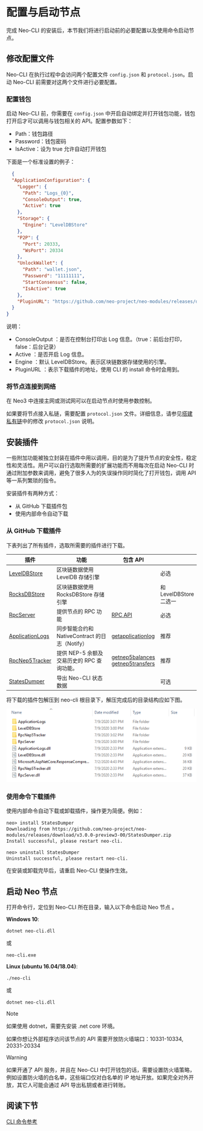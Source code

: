 # 配置与启动节点

完成 Neo-CLI 的安装后，本节我们将进行启动前的必要配置以及使用命令启动节点。

## 修改配置文件

Neo-CLI 在执行过程中会访问两个配置文件 `config.json` 和 `protocol.json`。启动 Neo-CLI 前需要对这两个文件进行必要配置。

### 配置钱包

启动 Neo-CLI 前，你需要在 `config.json` 中开启自动绑定并打开钱包功能，钱包打开后才可以调用与钱包相关的 API。配置参数如下：

- Path：钱包路径
- Password：钱包密码
- IsActive：设为 true 允许自动打开钱包

下面是一个标准设置的例子：

```json
  {
  "ApplicationConfiguration": {
    "Logger": {
      "Path": "Logs_{0}",
      "ConsoleOutput": true,
      "Active": true
    },
    "Storage": {
      "Engine": "LevelDBStore"
    },
    "P2P": {
      "Port": 20333,
      "WsPort": 20334
    },
    "UnlockWallet": {
      "Path": "wallet.json",
      "Password": "11111111",
      "StartConsensus": false,
      "IsActive": true
    },
    "PluginURL": "https://github.com/neo-project/neo-modules/releases/download/v{1}/{0}.zip"
  }
}
```

说明：

- ConsoleOutput ：是否在控制台打印出 Log 信息。（true：前后台打印，false：后台记录）
- Active ：是否开启 Log 信息。
- Engine ：默认 LevelDBStore。表示区块链数据存储使用的引擎。
- PluginURL ：表示下载插件的地址，使用 CLI 的 install 命令时会用到。

### 将节点连接到网络

在 Neo3 中连接主网或测试网可以在启动节点时使用参数控制。

如果要将节点接入私链，需要配置 `protocol.json` 文件。详细信息，请参见[搭建私有链](../../network/private-chain/solo.md)中的修改 `protocol.json` 说明。

## 安装插件

一些附加功能被独立封装在插件中用以调用，目的是为了提升节点的安全性，稳定性和灵活性。用户可以自行选取所需要的扩展功能而不用每次在启动 Neo-CLI 时通过附加参数来调用，避免了很多人为的失误操作同时简化了打开钱包，调用 API 等一系列繁琐的指令。

安装插件有两种方式：

- 从 GitHub 下载插件包
- 使用内部命令自动下载

### 从 GitHub 下载插件

下表列出了所有插件，选取所需要的插件进行下载。

<table class="table table-hover">
    <thead>
        <tr>
            <th style="width: 25%;">插件</th>
            <th style="width: 35%;">功能</th>
            <th style="width: 20%;">包含 API</th>
            <th style="width: 20%;"></th>
        </tr>
    </thead>
    <tbody>
        <tr>
            <td><a
                    href="https://github.com/neo-project/neo-modules/releases/download/v3.0.0-preview3-00/LevelDBStore.zip">LevelDBStore</a>
            </td>
            <td>区块链数据使用 LevelDB 存储引擎</td>
            <td></td>    
            <td>必选</td>
        </tr>
        <tr>
            <td><a
                    href="https://github.com/neo-project/neo-modules/releases/download/v3.0.0-preview3-00/RocksDBStore.zip">RocksDBStore</a>
            </td>
            <td>区块链数据使用 RocksDBStore 存储引擎</td>
            <td></td>
            <td>和 LevelDBStore 二选一</td>
        </tr>
        <tr>
            <td><a
                    href="https://github.com/neo-project/neo-modules/releases/download/v3.0.0-preview3-00/RpcServer.zip">RpcServer</a>
            </td>
            <td>提供节点的 RPC 功能</td>
            <td><a href="../../reference/rpc/latest-version/api.html#命令列表"> RPC API </a></td>
            <td>必选</td>
        </tr>
        <tr>
            <td><a
                    href="https://github.com/neo-project/neo-modules/releases/download/v3.0.0-preview3-00/ApplicationLogs.zip">ApplicationLogs</a>
            </td>
            <td>同步智能合约和 NativeContract 的日志（Notify）</td>
            <td><a href="../../reference/rpc/latest-version/api/getapplicationlog.html">getapplicationlog</a></td>
            <td>推荐</td>
        </tr>
        <tr>
            <td><a
                    href="https://github.com/neo-project/neo-modules/releases/download/v3.0.0-preview3-00/RpcNep5Tracker.zip">RpcNep5Tracker</a>
            </td>
            <td>提供 NEP-5 余额及交易历史的 RPC 查询功能。</td>
            <td><a href="../../reference/rpc/latest-version/api/getnep5balances.html">getnep5balances</a><br><a
                    href="../../reference/rpc/latest-version/api/getnep5transfers.html">getnep5transfers</a></td>
            <td>推荐</td>
        </tr>
        <tr>
            <td><a
                    href="https://github.com/neo-project/neo-modules/releases/download/v3.0.0-preview3-00/StatesDumper.zip">StatesDumper</a>
            </td>
            <td>导出 Neo-CLI 状态数据</td>
            <td></td>
            <td>可选</td>
        </tr>   
    </tbody>
</table>


将下载的插件包解压到 neo-cli 根目录下，解压完成后的目录结构应如下图。

![plugins.png](../../assets/PluginsForExchange.png)

### 使用命令下载插件

使用内部命令自动下载或卸载插件，操作更为简便。例如：

```
neo> install StatesDumper
Downloading from https://github.com/neo-project/neo-modules/releases/download/v3.0.0-preview3-00/StatesDumper.zip
Install successful, please restart neo-cli.
```

```
neo> uninstall StatesDumper
Uninstall successful, please restart neo-cli.
```

在安装或卸载完毕后，请重启 Neo-CLI 使操作生效。

## 启动 Neo 节点

打开命令行，定位到 Neo-CLI 所在目录，输入以下命令启动 Neo 节点 。

**Windows 10**:

```
dotnet neo-cli.dll
```

或

```
neo-cli.exe
```

**Linux (ubuntu 16.04/18.04)**:

```
./neo-cli
```

或

```
dotnet neo-cli.dll
```

> [!Note]
>
> 如果使用 dotnet，需要先安装 .net core 环境。


如果你想让外部程序访问该节点的 API 需要开放防火墙端口：10331-10334, 20331-20334 

> [!WARNING]
>
> 如果开通了 API 服务，并且在 Neo-CLI 中打开钱包的话，需要设置防火墙策略，例如设置防火墙的白名单，这些端口仅对白名单的 IP 地址开放。如果完全对外开放，其它人可能会通过 API 导出私钥或者进行转账。

## 阅读下节

[CLI 命令参考](cli.md)


